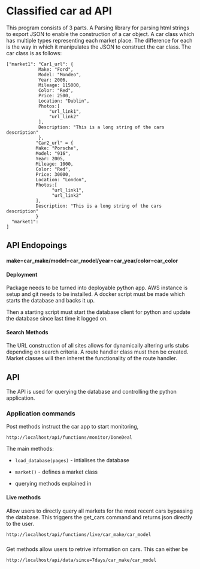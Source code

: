 # Classified car ad API


This program consists of 3 parts. A Parsing library for parsing html strings
to export JSON to enable the construction of a car object. A car class which
has multiple types representing each market place. The difference for each 
is the way in which it manipulates the JSON to construct the car class. The
car class is as follows:

    ["market1": "Car1_url": {
                Make: "Ford",
                Model: "Mondeo",
                Year: 2006,
                Mileage: 115000,
                Color: "Red",
                Price: 2500,
                Location: "Dublin",
                Photos:[
                    "url_link1",
                    "url_link2"
                ],
                Description: "This is a long string of the cars description"
                },
               "Car2_url" = {
               Make: "Porsche",
               Model: "916",
               Year: 2005,
               Mileage: 1000,
               Color: "Red",
               Price: 30000,
               Location: "London",
               Photos:[
                     "url_link1",
                     "url_link2"
               ],
               Description: "This is a long string of the cars description"
               }
      "market1":
    ]

## API Endopoings

#### make=car_make/model=car_model/year=car_year/color=car_color

#### Deployment

Package needs to be turned into deployable python app. AWS instance is setup
and git needs to be installed. A docker script must be made which starts
the database and backs it up.

Then a starting script must start the database client for python and update
the database since last time it logged on.

#### Search Methods

The URL construction of all sites allows for dynamically altering urls stubs
depending on search criteria. A route handler class must then be created.
Market classes will then inheret the functionality of the route handler.

## API

The API is used for querying the database and controlling the python application.

### Application commands

Post methods instruct the car app to start monitoring,

    http://localhost/api/functions/monitor/DoneDeal

The main methods:

* `load_database(pages)` - intialises the database
* `market()` - defines a market class

* querying methods explained in



#### Live methods

Allow users to directly query all markets for the most recent cars bypassing
the database. This triggers the get_cars command and returns json directly
to the user.

    http://localhost/api/functions/live/car_make/car_model


###
Get methods allow users to retrive information on cars. This can either be

    http://localhost/api/data/since=7days/car_make/car_model


